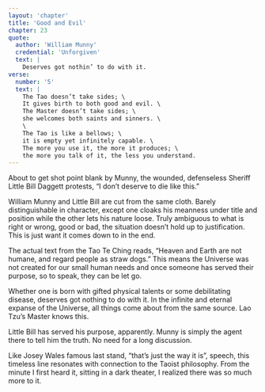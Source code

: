 ```yaml
---
layout: 'chapter'
title: 'Good and Evil'
chapter: 23
quote:
  author: 'William Munny'
  credential: 'Unforgiven'
  text: |
    Deserves got nothin’ to do with it.
verse:
  number: '5'
  text: |
    The Tao doesn’t take sides; \
    It gives birth to both good and evil. \
    The Master doesn’t take sides; \
    she welcomes both saints and sinners. \
    \
    The Tao is like a bellows; \
    it is empty yet infinitely capable. \
    The more you use it, the more it produces; \
    the more you talk of it, the less you understand.
---
```


About to get shot point blank by Munny, the wounded, defenseless Sheriff Little Bill Daggett protests, “I don’t deserve to die like this.”

William Munny and Little Bill are cut from the same cloth. Barely distinguishable in character, except one cloaks his meanness under title and position while the other lets his nature loose. Truly ambiguous to what is right or wrong, good or bad, the situation doesn’t hold up to justification. This is just want it comes down to in the end.

The actual text from the Tao Te Ching reads, “Heaven and Earth are not humane, and regard people as straw dogs.” This means the Universe was not created for our small human needs and once someone has served their purpose, so to speak, they can be let go.

Whether one is born with gifted physical talents or some debilitating disease, deserves got nothing to do with it. In the infinite and eternal expanse of the Universe, all things come about from the same source. Lao Tzu’s Master knows this.

Little Bill has served his purpose, apparently. Munny is simply the agent there to tell him the truth. No need for a long discussion.

Like Josey Wales famous last stand, “that’s just the way it is”, speech, this timeless line resonates with connection to the Taoist philosophy. From the minute I first heard it, sitting in a dark theater, I realized there was so much more to it.
